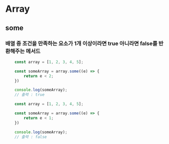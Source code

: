 # Array
## some

### 배열 중 조건을 만족하는 요소가 1개 이상이라면 true 아니라면 false를 반환해주는 메서드

``` js
    const array = [1, 2, 3, 4, 5];

    const someArray = array.some((e) => {
        return e < 2;
    })

    console.log(someArray);
    // 출력 : true
```

``` js
    const array = [1, 2, 3, 4, 5];

    const someArray = array.some((e) => {
        return e < 1;
    })

    console.log(someArray);
    // 출력 : false
```